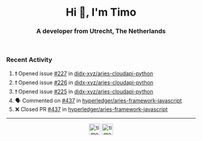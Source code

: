 <h1 align="center">Hi 👋, I'm Timo</h1>
<h3 align="center">A developer from Utrecht, The Netherlands</h3>
<br/>
<!-- https://github.com/rahuldkjain/github-profile-readme-generator --!>

<!--  <p align="left"><img src="https://github-readme-stats.vercel.app/api?username=timoglastra&show_icons=true&count_private=true&" alt="timoglastra" /></p> --!>

<!--
Github language stats
<p align="left"><img src="https://github-readme-stats.vercel.app/api/top-langs/?username=timoglastra&layout=compact" alt="timoglastra" /><p>
-->

<!-- Codestats language stats -->
<!-- <p align="left"><img src="https://codestats-readme.vercel.app/api/top-langs/?username=timoglastra&layout=compact&language_count=12" alt="timoglastra" /><p>    --!>
  
<h3>Recent Activity</h3>

<!--START_SECTION:activity-->
1. ❗️ Opened issue [#227](https://github.com/didx-xyz/aries-cloudapi-python/issues/227) in [didx-xyz/aries-cloudapi-python](https://github.com/didx-xyz/aries-cloudapi-python)
2. ❗️ Opened issue [#226](https://github.com/didx-xyz/aries-cloudapi-python/issues/226) in [didx-xyz/aries-cloudapi-python](https://github.com/didx-xyz/aries-cloudapi-python)
3. ❗️ Opened issue [#225](https://github.com/didx-xyz/aries-cloudapi-python/issues/225) in [didx-xyz/aries-cloudapi-python](https://github.com/didx-xyz/aries-cloudapi-python)
4. 🗣 Commented on [#437](https://github.com/hyperledger/aries-framework-javascript/issues/437) in [hyperledger/aries-framework-javascript](https://github.com/hyperledger/aries-framework-javascript)
5. ❌ Closed PR [#437](https://github.com/hyperledger/aries-framework-javascript/pull/437) in [hyperledger/aries-framework-javascript](https://github.com/hyperledger/aries-framework-javascript)
<!--END_SECTION:activity-->

---

<p align="center">
<a href="https://twitter.com/timoglastra" target="blank"><img align="center" src="https://cdn.jsdelivr.net/npm/simple-icons@3.0.1/icons/twitter.svg" alt="timoglastra" height="30" width="30" /></a>
<a href="https://linkedin.com/in/timoglastra" target="blank"><img align="center" src="https://cdn.jsdelivr.net/npm/simple-icons@3.0.1/icons/linkedin.svg" alt="timoglastra" height="30" width="30" /></a>
</p>



